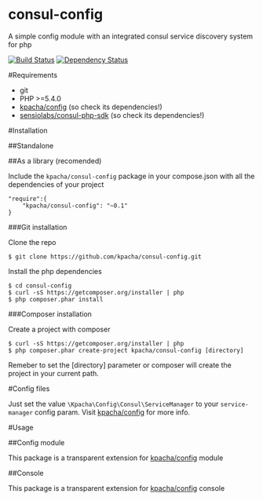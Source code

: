 consul-config
================

A simple config module with an integrated consul service discovery system for php

[![Build Status](https://travis-ci.org/kpacha/consul-config.png?branch=master)](https://travis-ci.org/kpacha/consul-config) [![Dependency Status](https://www.versioneye.com/user/projects/54691a34950825a8f700004b/badge.svg?style=flat)](https://www.versioneye.com/user/projects/54691a34950825a8f700004b)

#Requirements

* git
* PHP >=5.4.0
* [kpacha/config](https://github.com/kpacha/config) (so check its dependencies!)
* [sensiolabs/consul-php-sdk](https://github.com/sensiolabs/consul-php-sdk) (so check its dependencies!)

#Installation

##Standalone

##As a library (recomended)

Include the `kpacha/consul-config` package in your compose.json with all the dependencies of your project

    "require":{
        "kpacha/consul-config": "~0.1"
    }

###Git installation

Clone the repo

    $ git clone https://github.com/kpacha/consul-config.git

Install the php dependencies

    $ cd consul-config
    $ curl -sS https://getcomposer.org/installer | php
    $ php composer.phar install

###Composer installation

Create a project with composer

    $ curl -sS https://getcomposer.org/installer | php
    $ php composer.phar create-project kpacha/consul-config [directory]

Remeber to set the [directory] parameter or composer will create the project in your current path.

#Config files

Just set the value `\Kpacha\Config\Consul\ServiceManager` to your `service-manager` config param. 
Visit [kpacha/config](https://github.com/kpacha/config) for more info.

#Usage

##Config module

This package is a transparent extension for [kpacha/config](https://github.com/kpacha/config) module

##Console

This package is a transparent extension for [kpacha/config](https://github.com/kpacha/config) console
